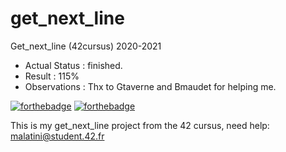 # get_next_line
Get_next_line (42cursus) 2020-2021

- Actual Status : finished.
- Result        : 115%
- Observations  : Thx to Gtaverne and Bmaudet for helping me.

[![forthebadge](https://forthebadge.com/images/badges/made-with-c.svg)](https://forthebadge.com)
[![forthebadge](https://forthebadge.com/images/badges/built-with-love.svg)](https://forthebadge.com)

This is my get_next_line project from the 42 cursus,
need help:
malatini@student.42.fr

